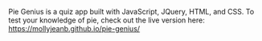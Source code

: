 Pie Genius is a quiz app built with JavaScript, JQuery, HTML, and CSS. To test your knowledge of pie, check out the live version here: https://mollyjeanb.github.io/pie-genius/ 

